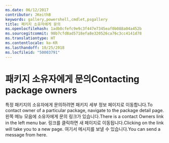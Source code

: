 ```yaml
---
ms.date: 06/12/2017
contributor: JKeithB
keywords: gallery,powershell,cmdlet,psgallery
title: 패키지 소유자에게 문의
ms.openlocfilehash: 1adb0cfefc9e9c3f447e7345eaf0b088a04a452b
ms.sourcegitcommit: 98b7cfd8ad5718efa8e320526ca76c3cc4141d78
ms.translationtype: HT
ms.contentlocale: ko-KR
ms.lasthandoff: 10/25/2018
ms.locfileid: "50003791"
---
```

# <a name="contacting-package-owners"></a><span data-ttu-id="1ff15-103">패키지 소유자에게 문의</span><span class="sxs-lookup"><span data-stu-id="1ff15-103">Contacting package owners</span></span>

<span data-ttu-id="1ff15-104">특정 패키지의 소유자에게 문의하려면 패키지 세부 정보 페이지로 이동합니다.</span><span class="sxs-lookup"><span data-stu-id="1ff15-104">To contact owner of a particular package, navigate to the package detail page.</span></span>
<span data-ttu-id="1ff15-105">왼쪽 메뉴 모음에 소유자에게 문의 링크가 있습니다.</span><span class="sxs-lookup"><span data-stu-id="1ff15-105">There is a contact Owners link in the left menu bar.</span></span>
<span data-ttu-id="1ff15-106">링크를 클릭하면 새 페이지로 이동됩니다.</span><span class="sxs-lookup"><span data-stu-id="1ff15-106">Clicking on the link will take you to a new page.</span></span>
<span data-ttu-id="1ff15-107">여기서 메시지를 보낼 수 있습니다.</span><span class="sxs-lookup"><span data-stu-id="1ff15-107">You can send a message from here.</span></span>
